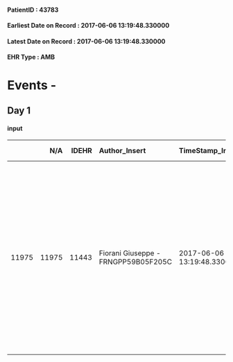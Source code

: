 
#### PatientID : 43783
#### Earliest Date on Record : 2017-06-06 13:19:48.330000
#### Latest Date on Record : 2017-06-06 13:19:48.330000
#### EHR Type : AMB

# Events - 

## Day 1

#### input
|       |    N/A |   IDEHR | Author_Insert                       | TimeStamp_Insert           | EHRType   |   PatientID |   IDDigitalSignDocument | persone_vicine   |   Unnamed: 0_x.1 |   IDANAMNESI_SOCIALE | Patient   | FamigliaAltro   | Paziente_T   | FamigliaAltro_T   |   Non_Rilevabile_x.1 | Note_Non_Rilevabile_x.1   | opt_Problemi   | Note_I                                                                                                                                                                                                                                                                                                  | ds_note_timori                                                                                                                                                                                               | opt_paziente_a   | opt_famiglia_a      | opt_adeguatezza   | opt_paziente_solo   | ds_note_con                                                                                                                                                                                                    | opt_presente_assente   | Presenza_minori   | Caregiver_principale                         | opt_capacita     | opt_necessario   | opt_presente   | opt_risorse_ec   | opt_paziente_psi   | opt_Ins_vol   | opt_paziente_ad   | opt_caregiver_ad   | opt_esenzione   | opt_inv_civile   |   ds_codice_es | Needs     | Fragility                    | opt_disponibilita_f   | opt_indennita_acc   | opt_famiglia_psi   | opt_disponibilit_paz   |
|------:|-------:|--------:|:------------------------------------|:---------------------------|:----------|------------:|------------------------:|:-----------------|-----------------:|---------------------:|:----------|:----------------|:-------------|:------------------|---------------------:|:--------------------------|:---------------|:--------------------------------------------------------------------------------------------------------------------------------------------------------------------------------------------------------------------------------------------------------------------------------------------------------|:-------------------------------------------------------------------------------------------------------------------------------------------------------------------------------------------------------------|:-----------------|:--------------------|:------------------|:--------------------|:---------------------------------------------------------------------------------------------------------------------------------------------------------------------------------------------------------------|:-----------------------|:------------------|:---------------------------------------------|:-----------------|:-----------------|:---------------|:-----------------|:-------------------|:--------------|:------------------|:-------------------|:----------------|:-----------------|---------------:|:----------|:-----------------------------|:----------------------|:--------------------|:-------------------|:-----------------------|
| 11975 |  11975 |   11443 | Fiorani Giuseppe - FRNGPP59B05F205C | 2017-06-06 13:19:48.330000 | AMB       |       43783 |                  774025 | N/A              |             6321 |                 3981 | Si#1      | Si#1            | No#0         | No#0              |                    0 | NR                        | No#0           | Pz competente ed informata della diagnosi e della progressione. Ancora in trattamento presso il Policlinico San Marco di Zingonia. Anche la figlia Patrizia,la quale peraltro vive a New york,√® informata della progressione,ma sembra ancora lontana da una visione di cure palliative e di fine vita | La figlia √® venuta al colloquio,su indicazione della pz stessa,la quale ha ricevuto l'indicazione ad iniziare a prendere contatti con Vidas,dopo una visita di consulenza,effettuata con il dott. Tomirotti | Indefinite#2     | Sovradimensionate#0 | Si#1              | Si#1                | La pz,di professione avvocato attualmente in quiescienza,vive da sola.Fuori casa tre figli,due dei quali vivono all'estero;la figlia Patrizia vive a New York,la figlia Giorgia abita a Milano nelle vicinanze | Presente#1             | No#0              | la pz,la quale al momento √® ancora autonoma | Incrementabile#1 | No#0             | No#0           | Adeguate#1       | No#0               | No#0          | Totale#2          | Totale#2           | Si#1            | No#0             |             48 | Clinici#0 | sovraccarico assistenziale#4 | Da verificare#2       | No#0                | No#0               | Da verificare#2        |


